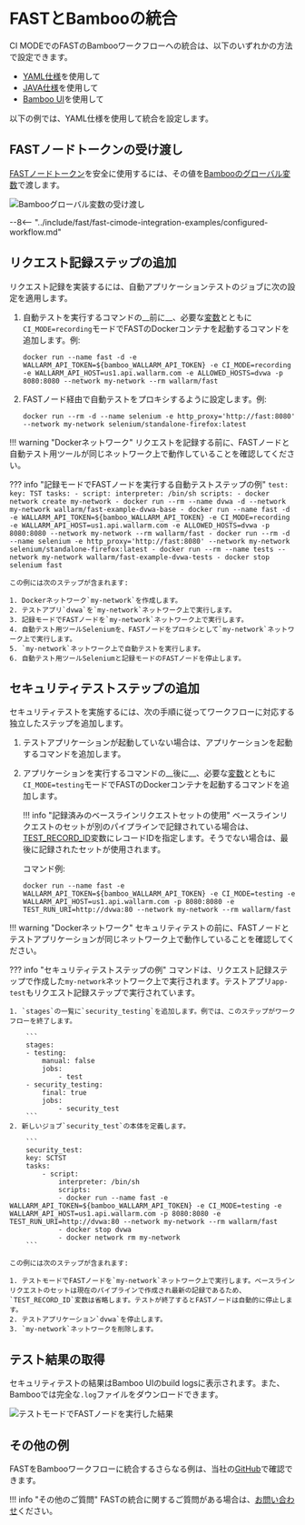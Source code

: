 # FASTとBambooの統合

CI MODEでのFASTのBambooワークフローへの統合は、以下のいずれかの方法で設定できます。

* [YAML仕様](https://confluence.atlassian.com/bamboo/bamboo-yaml-specs-938844479.html)を使用して
* [JAVA仕様](https://confluence.atlassian.com/bamboo/bamboo-java-specs-941616821.html)を使用して
* [Bamboo UI](https://confluence.atlassian.com/bamboo/jobs-and-tasks-289277035.html)を使用して

以下の例では、YAML仕様を使用して統合を設定します。

## FASTノードトークンの受け渡し

[FASTノードトークン](../../operations/create-node.md)を安全に使用するには、その値を[Bambooのグローバル変数](https://confluence.atlassian.com/bamboo/defining-global-variables-289277112.html)で渡します。

![Bambooグローバル変数の受け渡し](../../../images/fast/poc/common/examples/bamboo-cimode/bamboo-env-var-example.png)

--8<-- "../include/fast/fast-cimode-integration-examples/configured-workflow.md"

## リクエスト記録ステップの追加

リクエスト記録を実装するには、自動アプリケーションテストのジョブに次の設定を適用します。

1. 自動テストを実行するコマンドの__前に__、必要な[変数](../ci-mode-recording.md#environment-variables-in-recording-mode)とともに`CI_MODE=recording`モードでFASTのDockerコンテナを起動するコマンドを追加します。例:

    ```
    docker run --name fast -d -e WALLARM_API_TOKEN=${bamboo_WALLARM_API_TOKEN} -e CI_MODE=recording -e WALLARM_API_HOST=us1.api.wallarm.com -e ALLOWED_HOSTS=dvwa -p 8080:8080 --network my-network --rm wallarm/fast
    ```
2. FASTノード経由で自動テストをプロキシするように設定します。例:

    ```
    docker run --rm -d --name selenium -e http_proxy='http://fast:8080' --network my-network selenium/standalone-firefox:latest
    ```

!!! warning "Dockerネットワーク"
    リクエストを記録する前に、FASTノードと自動テスト用ツールが同じネットワーク上で動作していることを確認してください。

??? info "記録モードでFASTノードを実行する自動テストステップの例"
    ```
    test:
    key: TST
    tasks:
        - script:
            interpreter: /bin/sh
            scripts:
            - docker network create my-network
            - docker run --rm --name dvwa -d --network my-network wallarm/fast-example-dvwa-base
            - docker run --name fast -d -e WALLARM_API_TOKEN=${bamboo_WALLARM_API_TOKEN} -e CI_MODE=recording -e WALLARM_API_HOST=us1.api.wallarm.com -e ALLOWED_HOSTS=dvwa -p 8080:8080 --network my-network --rm wallarm/fast
            - docker run --rm -d --name selenium -e http_proxy='http://fast:8080' --network my-network selenium/standalone-firefox:latest
            - docker run --rm --name tests --network my-network wallarm/fast-example-dvwa-tests
            - docker stop selenium fast
    ```

    この例には次のステップが含まれます:

    1. Dockerネットワーク`my-network`を作成します。
    2. テストアプリ`dvwa`を`my-network`ネットワーク上で実行します。
    3. 記録モードでFASTノードを`my-network`ネットワーク上で実行します。
    4. 自動テスト用ツールSeleniumを、FASTノードをプロキシとして`my-network`ネットワーク上で実行します。
    5. `my-network`ネットワーク上で自動テストを実行します。
    6. 自動テスト用ツールSeleniumと記録モードのFASTノードを停止します。

## セキュリティテストステップの追加

セキュリティテストを実施するには、次の手順に従ってワークフローに対応する独立したステップを追加します。

1. テストアプリケーションが起動していない場合は、アプリケーションを起動するコマンドを追加します。
2. アプリケーションを実行するコマンドの__後に__、必要な[変数](../ci-mode-testing.md#environment-variables-in-testing-mode)とともに`CI_MODE=testing`モードでFASTのDockerコンテナを起動するコマンドを追加します。

    !!! info "記録済みのベースラインリクエストセットの使用"
        ベースラインリクエストのセットが別のパイプラインで記録されている場合は、[TEST_RECORD_ID](../ci-mode-testing.md#environment-variables-in-testing-mode)変数にレコードIDを指定します。そうでない場合は、最後に記録されたセットが使用されます。

    コマンド例:

    ```
    docker run --name fast -e WALLARM_API_TOKEN=${bamboo_WALLARM_API_TOKEN} -e CI_MODE=testing -e WALLARM_API_HOST=us1.api.wallarm.com -p 8080:8080 -e TEST_RUN_URI=http://dvwa:80 --network my-network --rm wallarm/fast
    ```

!!! warning "Dockerネットワーク"
    セキュリティテストの前に、FASTノードとテストアプリケーションが同じネットワーク上で動作していることを確認してください。

??? info "セキュリティテストステップの例"
    コマンドは、リクエスト記録ステップで作成した`my-network`ネットワーク上で実行されます。テストアプリ`app-test`もリクエスト記録ステップで実行されています。

    1. `stages`の一覧に`security_testing`を追加します。例では、このステップがワークフローを終了します。

        ```
        stages:
        - testing:
            manual: false
            jobs:
                - test
        - security_testing:
            final: true
            jobs:
                - security_test
        ```
    2. 新しいジョブ`security_test`の本体を定義します。

        ```
        security_test:
        key: SCTST
        tasks:
            - script:
                interpreter: /bin/sh
                scripts:
                - docker run --name fast -e WALLARM_API_TOKEN=${bamboo_WALLARM_API_TOKEN} -e CI_MODE=testing -e WALLARM_API_HOST=us1.api.wallarm.com -p 8080:8080 -e TEST_RUN_URI=http://dvwa:80 --network my-network --rm wallarm/fast 
                - docker stop dvwa
                - docker network rm my-network
        ```

    この例には次のステップが含まれます:

    1. テストモードでFASTノードを`my-network`ネットワーク上で実行します。ベースラインリクエストのセットは現在のパイプラインで作成され最新の記録であるため、`TEST_RECORD_ID`変数は省略します。テストが終了するとFASTノードは自動的に停止します。
    2. テストアプリケーション`dvwa`を停止します。
    3. `my-network`ネットワークを削除します。

## テスト結果の取得

セキュリティテストの結果はBamboo UIのbuild logsに表示されます。また、Bambooでは完全な`.log`ファイルをダウンロードできます。

![テストモードでFASTノードを実行した結果](../../../images/fast/poc/common/examples/bamboo-cimode/bamboo-ci-example.png)

## その他の例

FASTをBambooワークフローに統合するさらなる例は、当社の[GitHub](https://github.com/wallarm/fast-examples)で確認できます。

!!! info "その他のご質問"
    FASTの統合に関するご質問がある場合は、[お問い合わせ](mailto:support@wallarm.com)ください。